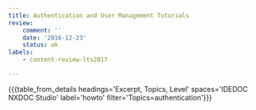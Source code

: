 ```yaml
---
title: Authentication and User Management Tutorials
review:
    comment: ''
    date: '2016-12-23'
    status: ok
labels:
    - content-review-lts2017

---
```


{{{table_from_details headings='Excerpt, Topics, Level' spaces='IDEDOC NXDOC Studio' label='howto' filter='Topics=authentication'}}}

&nbsp;

&nbsp;
